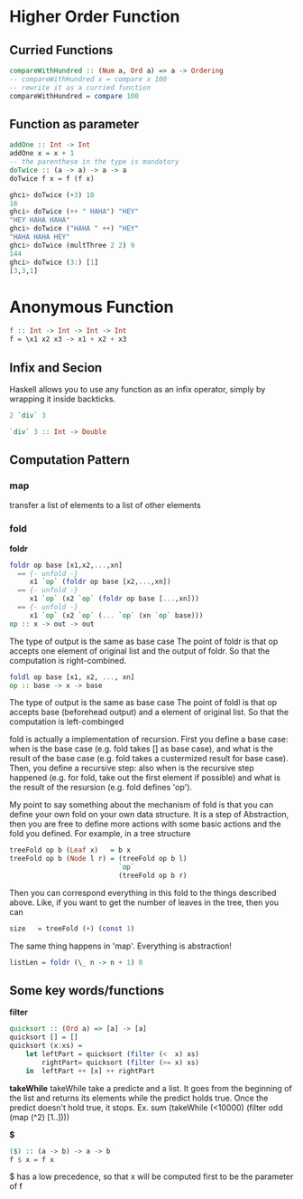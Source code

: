 # Higher Order Function

## Curried Functions


```haskell
compareWithHundred :: (Num a, Ord a) => a -> Ordering
-- compareWithHundred x = compare x 100
-- rewrite it as a curried function
compareWithHundred = compare 100
```





## Function as parameter

```haskell
addOne :: Int -> Int
addOne x = x + 1
-- the parenthese in the type is mandatory
doTwice :: (a -> a) -> a -> a
doTwice f x = f (f x)
```

```haskell
ghci> doTwice (+3) 10
16
ghci> doTwice (++ " HAHA") "HEY"
"HEY HAHA HAHA"
ghci> doTwice ("HAHA " ++) "HEY"
"HAHA HAHA HEY"
ghci> doTwice (multThree 2 2) 9
144
ghci> doTwice (3:) [1]
[3,3,1]
```




# Anonymous Function

```haskell
f :: Int -> Int -> Int -> Int
f = \x1 x2 x3 -> x1 + x2 + x3
```


## Infix and Secion


Haskell allows you to use any function as an infix operator, simply by
wrapping it inside backticks.
```haskell
2 `div` 3

`div` 3 :: Int -> Double
```


## Computation Pattern


### map
transfer a list of elements to a list of other elements

### fold

**foldr**

```haskell
foldr op base [x1,x2,...,xn]
  == {- unfold -}
     x1 `op` (foldr op base [x2,...,xn])
  == {- unfold -}
     x1 `op` (x2 `op` (foldr op base [...,xn]))
  == {- unfold -}
     x1 `op` (x2 `op` (... `op` (xn `op` base)))
op :: x -> out -> out
```
The type of output is the same as base case
The point of foldr is that op accepts one element of original list and the
output of foldr. So that the computation is right-combined.

```haskell
foldl op base [x1, x2, ..., xn]
op :: base -> x -> base
```
The type of output is the same as base case
The point of foldl is that op accepts base (beforehead output) and a element
of original list. So that the computation is left-combinged

fold is actually a implementation of recursion. First you define a base case:
when is the base case (e.g. fold takes [] as base case), and what is the
result of the base case (e.g. fold takes a custermized result for base case).
Then, you define a recursive step: also when is the recursive step happened
(e.g. for fold, take out the first element if possible) and what is the result
of the resursion (e.g. fold defines 'op').

My point to say something about the mechanism of fold is that you can define
your own fold on your own data structure. It is a step of Abstraction, then
you are free to define more actions with some basic actions and the fold you
defined. For example, in a tree structure

```haskell
treeFold op b (Leaf x)   = b x
treeFold op b (Node l r) = (treeFold op b l)
                           `op`
                           (treeFold op b r)
```
Then you can correspond everything in this fold to the things described above.
Like, if you want to get the number of leaves in the tree, then you can
```haskell
size   = treeFold (+) (const 1)
```

The same thing happens in 'map'. Everything is abstraction!

```haskell
listLen = foldr (\_ n -> n + 1) 0
```


## Some key words/functions

**filter**
```haskell
quicksort :: (Ord a) => [a] -> [a]
quicksort [] = []
quicksort (x:xs) =
    let leftPart = quicksort (filter (<  x) xs)
        rightPart= quicksort (filter (>= x) xs)
    in  leftPart ++ [x] ++ rightPart
```
**takeWhile**
takeWhile take a predicte and a list. It goes from the beginning of the list and returns its
elements while the predict holds true. Once the predict doesn't hold true, it stops.
Ex. sum (takeWhile (<10000) (filter odd (map (^2) [1..])))


**$**
```haskell
($) :: (a -> b) -> a -> b
f $ x = f x
```
$ has a low precedence, so that x will be computed first to be the parameter of f
